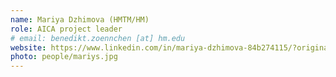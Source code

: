 ```yaml
---
name: Mariya Dzhimova (HMTM/HM)
role: AICA project leader
# email: benedikt.zoennchen [at] hm.edu
website: https://www.linkedin.com/in/mariya-dzhimova-84b274115/?originalSubdomain=de
photo: people/mariys.jpg
---
```


<!-- Benedikt is a software engineer and lecturer at the MUC.DAI at Hochschule München university of applied sciences. He specializes in pedestrian dynamics and computer science education. His research during his Ph.D. at the Technical University of Munich, in collaboration with HM university of applied sciences, centered on large-scale pedestrian simulations, exploring various models and parallel algorithms. An essential contributor to the open-source framework Vadere, Benedikt's work emphasizes the realistic modeling of pedestrian behavior and efficient simulation techniques.
He is now a member of the AICA project and works on symbolic music generation for musicians. -->
